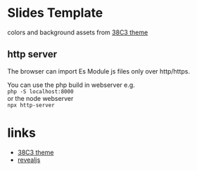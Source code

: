 # Slides Template

colors and background assets from [38C3 theme](https://events.ccc.de/congress/2024/infos/styleguide.html) 

## http server

The browser can import Es Module js files only over http/https.

You can use the php build in webserver e.g.    
```php -S localhost:8000```    
or the node webserver    
```npx http-server```


# links

- [38C3 theme](https://events.ccc.de/congress/2024/infos/styleguide.html) 
- [revealjs](https://revealjs.com/)
